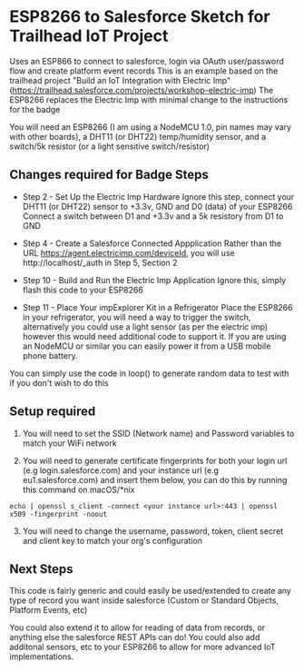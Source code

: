 # ESP8266 to Salesforce Sketch for Trailhead IoT Project #
 
Uses an ESP866 to connect to salesforce, login via OAuth user/password flow and create platform event records
This is an example based on the trailhead project "Build an IoT Integration with Electric Imp"(https://trailhead.salesforce.com/projects/workshop-electric-imp)
The ESP8266 replaces the Electric Imp with minimal change to the instructions for the badge

You will need an ESP8266 (I am using a NodeMCU 1.0, pin names may vary with other boards), a DHT11 (or DHT22) temp/humidity sensor, and a switch/5k resistor (or a light sensitive switch/resistor)

## Changes required for Badge Steps ##
 
* Step 2 - Set Up the Electric Imp Hardware
Ignore this step, connect your DHT11 (or DHT22) sensor to +3.3v, GND and D0 (data) of your ESP8266
Connect a switch between D1 and +3.3v and a 5k resistory from D1 to GND
 
* Step 4 - Create a Salesforce Connected Appplication
Rather than the URL https://agent.electricimp.com/deviceId, you will use http://localhost/_auth in Step 5, Section 2
 
* Step 10 - Build and Run the Electric Imp Application
Ignore this, simply flash this code to your ESP8266
 
* Step 11 - Place Your impExplorer Kit in a Refrigerator 
Place the ESP8266 in your refrigerator, you will need a way to trigger the switch, alternatively you could use a light sensor (as per the electric imp) however this would need additional code to support it. If you are using an NodeMCU or similar you can easily power it from a USB mobile phone battery.
 
You can simply use the code in loop() to generate random data to test with if you don't wish to do this
 
## Setup required ##
 
1. You will need to set the SSID (Network name) and Password variables to match your WiFi network
 
2. You will need to generate certificate fingerprints for both your login url (e.g login.salesforce.com) and your instance url (e.g eu1.salesforce.com) and insert them below, you can do this by running this command on macOS/*nix 

`echo | openssl s_client -connect <your instance url>:443 | openssl x509 -fingerprint -noout`
 
3. You will need to change the username, password, token, client secret and client key to match your org's configuration

## Next Steps ##

This code is fairly generic and could easily be used/extended to create any type of record you want inside salesforce (Custom or Standard Objects, Platform Events, etc)

You could also extend it to allow for reading of data from records, or anything else the salesforce REST APIs can do! You could also add additonal sensors, etc to your ESP8266 to allow for more advanced IoT implementations.
